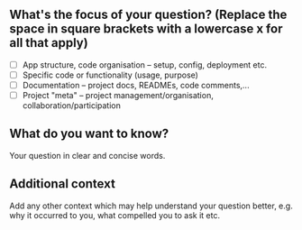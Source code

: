 ## What's the focus of your question? (Replace the space in square brackets with a lowercase x for all that apply)
- [ ] App structure, code organisation – setup, config, deployment etc.
- [ ] Specific code or functionality (usage, purpose)
- [ ] Documentation – project docs, READMEs, code comments,...
- [ ] Project "meta" – project management/organisation, collaboration/participation

## What do you want to know?
Your question in clear and concise words.

## Additional context
Add any other context which may help understand your question better, e.g. why it occurred to you, what compelled you to ask it etc.
